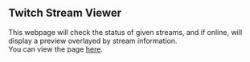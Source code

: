 ## Twitch Stream Viewer
This webpage will check the status of given streams, and if online, will display a preview overlayed by stream information.  
You can view the page [here](https://daniel75027.github.io/Twitch-Whos-Streaming/).